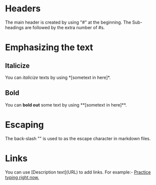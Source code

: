 # Headers
The main header is created by using "#" at the beginning. 
The Sub-headings are followed by the extra number of #s.

# Emphasizing the text

## Italicize

You can *italicize* texts by using \*\[sometext in here\]\*. 

## Bold

You can **bold out** some text by using \*\*\[sometext in here\]\*\*.

# Escaping 

The back-slash "\" is used to as the escape character in markdown files.

# Links

You can use \[Description text\]\(URL\) to add links. For example:- [Practice typing right now.](https://monkeytype.com)

